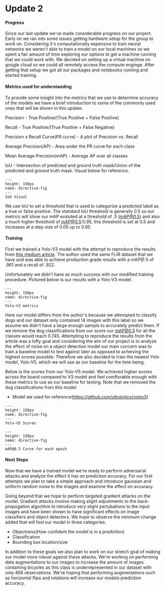 # Update 2

#### Progress

Since our last update we've made considerable progress on our project. Early on we ran into some issues getting hardware setup for the group to work on. Considering it's computationally expensive to train neural networks we weren't able to train a model on our local machines so we spent a fair amount of time exploring our options to get a machine running that we could work with. We decided on setting up a virtual machine on google cloud so we could all remotely access the compute enginge. After getting that setup we got all our packages and notebooks running and started training. 

#### Metrics used for understanding
To provide some insight into the metrics that we use to determine accuracy of the models we have a brief introduction to some of the commonly used ones that will be shown in this update. 

Precision - True Positive/(True Positive + False Positive)

Recall - True Positive/(True Positive + False Negative)

Precision x Recall Curve(PR curve) - A plot of Precision vs. Recall

Average Precision(AP) - Area under the PR curve for each class

Mean Average Precision(mAP) - Average AP over all classes

IoU - Intersection of predicted and ground truth mask/Union of the predicted and ground truth mask. Visual below for reference.

```{figure} 1_6B58Ohs9t7sRjYISbYZs-Q.png
---
height: 150px
name: directive-fig
---
IoU Visual 
```
We use IoU to set a threshold that is used to categorize a predicted label as a true or false positive. The standard IoU threshold is generally 0.5 so our metrics will show our mAP evaluted at a threshold of .5 (mAP@0.5) and also a much higher threshold of mAP@0.5:0.95, this threshold is set at 0.5 and increases at a step size of 0.05 up to 0.95. 

#### Training
First we trained a Yolo-V3 model with the attempt to reproduce the results from [this medium article](https://medium.com/@joehoeller/object-detection-on-thermal-images-f9526237686a). The author used the same FLIR dataset that we have and was able to achieve production grade results with a mAP@.5 of .961 and a recall of .922.

Unfortunately we didn't have as much success with our modified training procedure. Pictured below is our results with a Yolo-V3 model.


```{figure} 108645101-84e4b780-7466-11eb-9c89-9e862626f3c1-1.png
---
height: 150px
name: directive-fig
---
Yolo-V3 metrics 
```
Here our model differs from the author's because we attempted to classify dogs and our dataset only contained 14 images with this label so we assume we didn't have a large enough sample to accurately predict them. If we remove the dog classifications from our score our mAP@0.5 for all the classes would reach 0.745. Attempting to reproduce the results from the article was a lofty goal and considering the aim of our project is to analyze the effect of noise on a object detection model our main concern was to train a baseline model to test against later as opposed to acheiving the highest scores possible. Therefore we also decided to train the newest Yolo model, Yolo-V5, which we will use as our baseline for the time being. 

Below is the scores from our Yolo-V5 model. We achieved higher scores across the board compared to V3 model and feel comftorable enough with these metrics to use as our baseline for testing. Note that we removed the dog classifications from this model.
- Model we used for reference(https://github.com/ultralytics/yolov5)

```{figure} Yolov5.png
---
height: 150px
name: directive-fig
---
Yolo-V5 Scores
```

```{figure} mAPcurve.png
---
height: 150px
name: directive-fig
---
mAP@0.5 Curve for each epoch
```

#### Next Steps

Now that we have a trained model we're ready to perform adversarial attacks and analyze the effect it has on prediction accuracy. For our first attempts we plan to take a simple approach and introduce gaussian and uniform random noise to the images and examine the effect on accuracy.

Going beyond that we hope to perform targeted gradient attacks on the model. Gradient attacks involve making slight adjustments to the back-propogation algorithm to introduce very slight pertubations to the input images and have been shown to have significant effects on image classifiers and object detectors. We hope to observe the minimum change added that will fool our model in three categories.  

- Objectness(How confident the model is in a prediction)
- Classification
- Bounding box location/size

In addition to these goals we also plan to work on our stretch goal of making our model more robust against these attacks. We're working on performing data augmentations to our images to increase the amount of images containing bicycles as this class is underrepresented in our dataset with only 468 observations. We're hoping that performing augmentations such as horizontal flips and rotations will increase our models prediction accuracy. 


